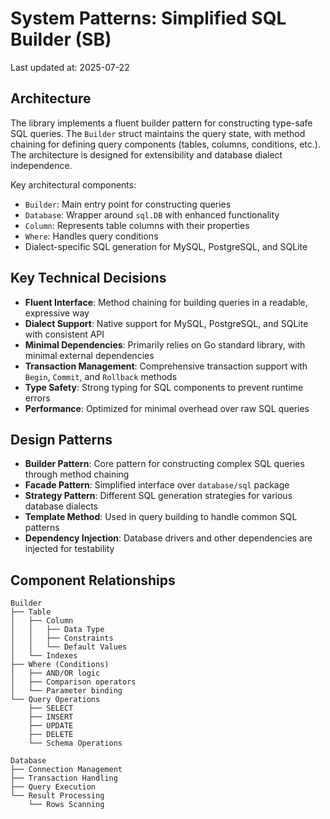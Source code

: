 # System Patterns: Simplified SQL Builder (SB)

Last updated at: 2025-07-22

## Architecture
The library implements a fluent builder pattern for constructing type-safe SQL queries. The `Builder` struct maintains the query state, with method chaining for defining query components (tables, columns, conditions, etc.). The architecture is designed for extensibility and database dialect independence.

Key architectural components:
- `Builder`: Main entry point for constructing queries
- `Database`: Wrapper around `sql.DB` with enhanced functionality
- `Column`: Represents table columns with their properties
- `Where`: Handles query conditions
- Dialect-specific SQL generation for MySQL, PostgreSQL, and SQLite

## Key Technical Decisions
- **Fluent Interface**: Method chaining for building queries in a readable, expressive way
- **Dialect Support**: Native support for MySQL, PostgreSQL, and SQLite with consistent API
- **Minimal Dependencies**: Primarily relies on Go standard library, with minimal external dependencies
- **Transaction Management**: Comprehensive transaction support with `Begin`, `Commit`, and `Rollback` methods
- **Type Safety**: Strong typing for SQL components to prevent runtime errors
- **Performance**: Optimized for minimal overhead over raw SQL queries

## Design Patterns
- **Builder Pattern**: Core pattern for constructing complex SQL queries through method chaining
- **Facade Pattern**: Simplified interface over `database/sql` package
- **Strategy Pattern**: Different SQL generation strategies for various database dialects
- **Template Method**: Used in query building to handle common SQL patterns
- **Dependency Injection**: Database drivers and other dependencies are injected for testability

## Component Relationships
```
Builder
├── Table
│   ├── Column
│   │   ├── Data Type
│   │   ├── Constraints
│   │   └── Default Values
│   └── Indexes
├── Where (Conditions)
│   ├── AND/OR logic
│   ├── Comparison operators
│   └── Parameter binding
└── Query Operations
    ├── SELECT
    ├── INSERT
    ├── UPDATE
    ├── DELETE
    └── Schema Operations

Database
├── Connection Management
├── Transaction Handling
├── Query Execution
└── Result Processing
    └── Rows Scanning
```
